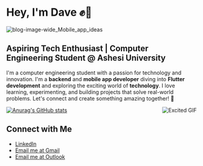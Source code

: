 # Hey, I'm Dave ✊😤

![blog-image-wide_Mobile_app_ideas](https://github.com/user-attachments/assets/18db568d-c4be-4341-a1c0-144093342ba5)

## Aspiring Tech Enthusiast | Computer Engineering Student @ Ashesi University
I'm a computer engineering student with a passion for technology and innovation. 
I'm a **backend** and **mobile app developer** diving into **Flutter development** and exploring the exciting world of **technology**.
I love learning, experimenting, and building projects that solve real-world problems. Let's connect and create something amazing together! 🚀

<div style="display: flex; justify-content: space-between; align-items: center; width: 100%;">
  <a href="https://github.com/anuraghazra/github-readme-stats">
    <img src="https://github-readme-stats.vercel.app/api?username=Davematteer" alt="Anurag's GitHub stats">
  </a>
  <img src="https://i.giphy.com/media/v1.Y2lkPTc5MGI3NjExcWs0MWhxNHR2enE3cnNpNm0zNTNlbDFmYnY5b2JjY3d0anFzbDhzcSZlcD12MV9pbnRlcm5hbF9naWZfYnlfaWQmY3Q9Zw/scZPhLqaVOM1qG4lT9/giphy.gif" alt="Excited GIF" style="margin-left: 20px;">
</div>




## Connect with Me
  - [LinkedIn](https://www.linkedin.com/in/david-amenumey-45972932a)
  - [Email me at Gmail](mailto:davematteer@gmail.com)
  - [Email me at Outlook](mailto:david.amenumey@ashesi.edu.gh)

<!---
Davematteer/Davematteer is a ✨ special ✨ repository because its `README.md` (this file) appears on your GitHub profile.
You can click the Preview link to take a look at your changes.
--->
